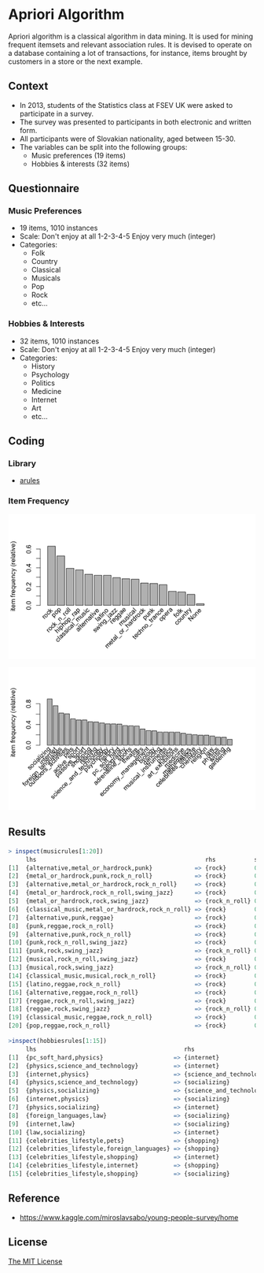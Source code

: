 # Apriori Algorithm
Apriori algorithm is a classical algorithm in data mining. It is used for mining frequent itemsets and relevant association rules. It is devised to operate on a database containing a lot of transactions, for instance, items brought by customers in a store or the next example.
## Context
* In 2013, students of the Statistics class at FSEV UK were asked to participate in a survey.
* The survey was presented to participants in both electronic and written form.
* All participants were of Slovakian nationality, aged between 15-30.
* The variables can be split into the following groups:
	* Music preferences (19 items)
	* Hobbies & interests (32 items)

## Questionnaire

### Music Preferences 
* 19 items, 1010 instances
* Scale: Don't enjoy at all 1-2-3-4-5 Enjoy very much (integer) 
* Categories:
	* Folk
	* Country
	* Classical
	* Musicals
	* Pop
	* Rock
	* etc...

### Hobbies & Interests 
* 32 items, 1010 instances
* Scale: Don't enjoy at all 1-2-3-4-5 Enjoy very much (integer) 
* Categories:
	* History
	* Psychology
	* Politics
	* Medicine
	* Internet
	* Art
	* etc...

## Coding

### Library
* [arules](https://cran.r-project.org/web/packages/arules/index.html)

### Item Frequency

![frequency_music](frequency_music.png)

![frequency_hobbies](frequency_hobbies.png)

## Results

```R
> inspect(musicrules[1:20])
     lhs                                                rhs           support confidence lift  count
[1]  {alternative,metal_or_hardrock,punk}            => {rock}        0.064   0.956      1.516 65   
[2]  {metal_or_hardrock,punk,rock_n_roll}            => {rock}        0.071   0.960      1.522 72   
[3]  {alternative,metal_or_hardrock,rock_n_roll}     => {rock}        0.077   0.951      1.508 78   
[4]  {metal_or_hardrock,rock_n_roll,swing_jazz}      => {rock}        0.071   0.973      1.543 72   
[5]  {metal_or_hardrock,rock,swing_jazz}             => {rock_n_roll} 0.071   0.878      2.228 72   
[6]  {classical_music,metal_or_hardrock,rock_n_roll} => {rock}        0.068   0.958      1.519 69   
[7]  {alternative,punk,reggae}                       => {rock}        0.060   0.910      1.444 61   
[8]  {punk,reggae,rock_n_roll}                       => {rock}        0.072   0.936      1.484 73   
[9]  {alternative,punk,rock_n_roll}                  => {rock}        0.085   0.956      1.515 86   
[10] {punk,rock_n_roll,swing_jazz}                   => {rock}        0.063   0.955      1.515 64   
[11] {punk,rock,swing_jazz}                          => {rock_n_roll} 0.063   0.842      2.137 64   
[12] {musical,rock_n_roll,swing_jazz}                => {rock}        0.070   0.835      1.324 71   
[13] {musical,rock,swing_jazz}                       => {rock_n_roll} 0.070   0.807      2.047 71   
[14] {classical_music,musical,rock_n_roll}           => {rock}        0.071   0.837      1.327 72   
[15] {latino,reggae,rock_n_roll}                     => {rock}        0.062   0.863      1.368 63   
[16] {alternative,reggae,rock_n_roll}                => {rock}        0.070   0.888      1.407 71   
[17] {reggae,rock_n_roll,swing_jazz}                 => {rock}        0.079   0.870      1.379 80   
[18] {reggae,rock,swing_jazz}                        => {rock_n_roll} 0.079   0.816      2.072 80   
[19] {classical_music,reggae,rock_n_roll}            => {rock}        0.061   0.886      1.404 62   
[20] {pop,reggae,rock_n_roll}                        => {rock}        0.072   0.859      1.362 73   
```

```R
>inspect(hobbiesrules[1:15])
     lhs                                          rhs                      support confidence lift  count
[1]  {pc_soft_hard,physics}                    => {internet}               0.100   0.910      1.192 101  
[2]  {physics,science_and_technology}          => {internet}               0.109   0.887      1.162 110  
[3]  {internet,physics}                        => {science_and_technology} 0.109   0.803      1.864 110  
[4]  {physics,science_and_technology}          => {socializing}            0.112   0.911      1.019 113  
[5]  {physics,socializing}                     => {science_and_technology} 0.112   0.807      1.874 113  
[6]  {internet,physics}                        => {socializing}            0.124   0.912      1.021 125  
[7]  {physics,socializing}                     => {internet}               0.124   0.893      1.170 125  
[8]  {foreign_languages,law}                   => {socializing}            0.121   0.924      1.034 122  
[9]  {internet,law}                            => {socializing}            0.133   0.964      1.078 134  
[10] {law,socializing}                         => {internet}               0.133   0.802      1.051 134  
[11] {celebrities_lifestyle,pets}              => {shopping}               0.101   0.850      1.883 102  
[12] {celebrities_lifestyle,foreign_languages} => {shopping}               0.119   0.839      1.859 120  
[13] {celebrities_lifestyle,shopping}          => {internet}               0.146   0.891      1.167 147  
[14] {celebrities_lifestyle,internet}          => {shopping}               0.146   0.840      1.861 147  
[15] {celebrities_lifestyle,shopping}          => {socializing}            0.152   0.933      1.044 154
```
## Reference
* https://www.kaggle.com/miroslavsabo/young-people-survey/home

## License
[The MIT License](http://opensource.org/licenses/MIT)
